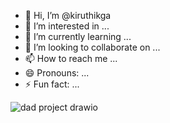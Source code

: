- 👋 Hi, I’m @kiruthikga
- 👀 I’m interested in ...
- 🌱 I’m currently learning ...
- 💞️ I’m looking to collaborate on ...
- 📫 How to reach me ...
- 😄 Pronouns: ...
- ⚡ Fun fact: ...

<!---
kiruthikga/kiruthikga is a ✨ special ✨ repository because its `README.md` (this file) appears on your GitHub profile.
You can click the Preview link to take a look at your changes.
--->
![dad project  drawio](https://github.com/kiruthikga/kiruthikga/assets/129834240/ac631258-d312-4ce7-9c17-b7a081b53744)
